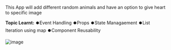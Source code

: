 This App will add different random animals and have an option to give heart to specific image

**Topic Learnt:**
⏺️Event Handling
⏺️Props
⏺️State Managaement
⏺️List Iteration using map
⏺️Component Reusability


![image](https://user-images.githubusercontent.com/40354618/230786224-15b816cb-c916-4ce4-9db7-8952692a23b2.png)
